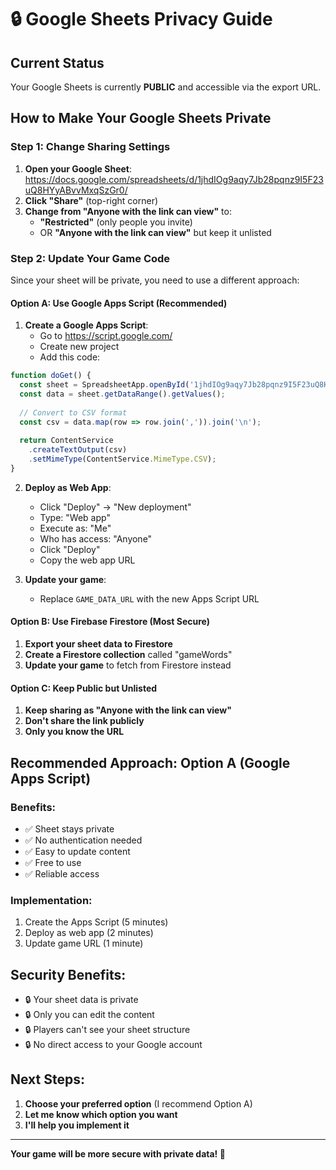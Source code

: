 # 🔒 Google Sheets Privacy Guide

## Current Status
Your Google Sheets is currently **PUBLIC** and accessible via the export URL.

## How to Make Your Google Sheets Private

### Step 1: Change Sharing Settings
1. **Open your Google Sheet**: https://docs.google.com/spreadsheets/d/1jhdIOg9aqy7Jb28pqnz9I5F23uQ8HYyABvvMxqSzGr0/
2. **Click "Share"** (top-right corner)
3. **Change from "Anyone with the link can view"** to:
   - **"Restricted"** (only people you invite)
   - OR **"Anyone with the link can view"** but keep it unlisted

### Step 2: Update Your Game Code
Since your sheet will be private, you need to use a different approach:

#### Option A: Use Google Apps Script (Recommended)
1. **Create a Google Apps Script**:
   - Go to https://script.google.com/
   - Create new project
   - Add this code:

```javascript
function doGet() {
  const sheet = SpreadsheetApp.openById('1jhdIOg9aqy7Jb28pqnz9I5F23uQ8HYyABvvMxqSzGr0').getActiveSheet();
  const data = sheet.getDataRange().getValues();
  
  // Convert to CSV format
  const csv = data.map(row => row.join(',')).join('\n');
  
  return ContentService
    .createTextOutput(csv)
    .setMimeType(ContentService.MimeType.CSV);
}
```

2. **Deploy as Web App**:
   - Click "Deploy" → "New deployment"
   - Type: "Web app"
   - Execute as: "Me"
   - Who has access: "Anyone"
   - Click "Deploy"
   - Copy the web app URL

3. **Update your game**:
   - Replace `GAME_DATA_URL` with the new Apps Script URL

#### Option B: Use Firebase Firestore (Most Secure)
1. **Export your sheet data to Firestore**
2. **Create a Firestore collection** called "gameWords"
3. **Update your game** to fetch from Firestore instead

#### Option C: Keep Public but Unlisted
1. **Keep sharing as "Anyone with the link can view"**
2. **Don't share the link publicly**
3. **Only you know the URL**

## Recommended Approach: Option A (Google Apps Script)

### Benefits:
- ✅ Sheet stays private
- ✅ No authentication needed
- ✅ Easy to update content
- ✅ Free to use
- ✅ Reliable access

### Implementation:
1. Create the Apps Script (5 minutes)
2. Deploy as web app (2 minutes)
3. Update game URL (1 minute)

## Security Benefits:
- 🔒 Your sheet data is private
- 🔒 Only you can edit the content
- 🔒 Players can't see your sheet structure
- 🔒 No direct access to your Google account

## Next Steps:
1. **Choose your preferred option** (I recommend Option A)
2. **Let me know which option you want**
3. **I'll help you implement it**

---

**Your game will be more secure with private data! 🔐**